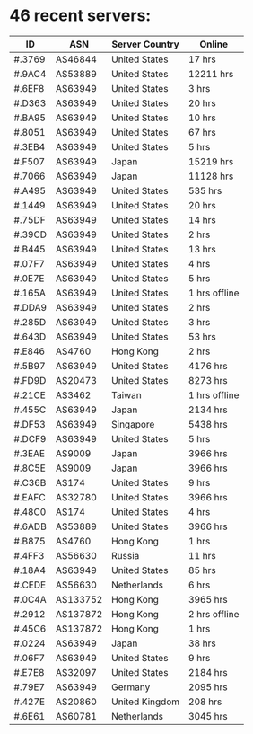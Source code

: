 # 46 recent servers:

| ID | ASN | Server Country | Online |
| ------ | ------ | ------ | ------ |
| #.3769 | AS46844 | United States | 17 hrs |
| #.9AC4 | AS53889 | United States | 12211 hrs |
| #.6EF8 | AS63949 | United States | 3 hrs |
| #.D363 | AS63949 | United States | 20 hrs |
| #.BA95 | AS63949 | United States | 10 hrs |
| #.8051 | AS63949 | United States | 67 hrs |
| #.3EB4 | AS63949 | United States | 5 hrs |
| #.F507 | AS63949 | Japan | 15219 hrs |
| #.7066 | AS63949 | Japan | 11128 hrs |
| #.A495 | AS63949 | United States | 535 hrs |
| #.1449 | AS63949 | United States | 20 hrs |
| #.75DF | AS63949 | United States | 14 hrs |
| #.39CD | AS63949 | United States | 2 hrs |
| #.B445 | AS63949 | United States | 13 hrs |
| #.07F7 | AS63949 | United States | 4 hrs |
| #.0E7E | AS63949 | United States | 5 hrs |
| #.165A | AS63949 | United States | 1 hrs offline |
| #.DDA9 | AS63949 | United States | 2 hrs |
| #.285D | AS63949 | United States | 3 hrs |
| #.643D | AS63949 | United States | 53 hrs |
| #.E846 | AS4760 | Hong Kong | 2 hrs |
| #.5B97 | AS63949 | United States | 4176 hrs |
| #.FD9D | AS20473 | United States | 8273 hrs |
| #.21CE | AS3462 | Taiwan | 1 hrs offline |
| #.455C | AS63949 | Japan | 2134 hrs |
| #.DF53 | AS63949 | Singapore | 5438 hrs |
| #.DCF9 | AS63949 | United States | 5 hrs |
| #.3EAE | AS9009 | Japan | 3966 hrs |
| #.8C5E | AS9009 | Japan | 3966 hrs |
| #.C36B | AS174 | United States | 9 hrs |
| #.EAFC | AS32780 | United States | 3966 hrs |
| #.48C0 | AS174 | United States | 4 hrs |
| #.6ADB | AS53889 | United States | 3966 hrs |
| #.B875 | AS4760 | Hong Kong | 1 hrs |
| #.4FF3 | AS56630 | Russia | 11 hrs |
| #.18A4 | AS63949 | United States | 85 hrs |
| #.CEDE | AS56630 | Netherlands | 6 hrs |
| #.0C4A | AS133752 | Hong Kong | 3965 hrs |
| #.2912 | AS137872 | Hong Kong | 2 hrs offline |
| #.45C6 | AS137872 | Hong Kong | 1 hrs |
| #.0224 | AS63949 | Japan | 38 hrs |
| #.06F7 | AS63949 | United States | 9 hrs |
| #.E7E8 | AS32097 | United States | 2184 hrs |
| #.79E7 | AS63949 | Germany | 2095 hrs |
| #.427E | AS20860 | United Kingdom | 208 hrs |
| #.6E61 | AS60781 | Netherlands | 3045 hrs |

